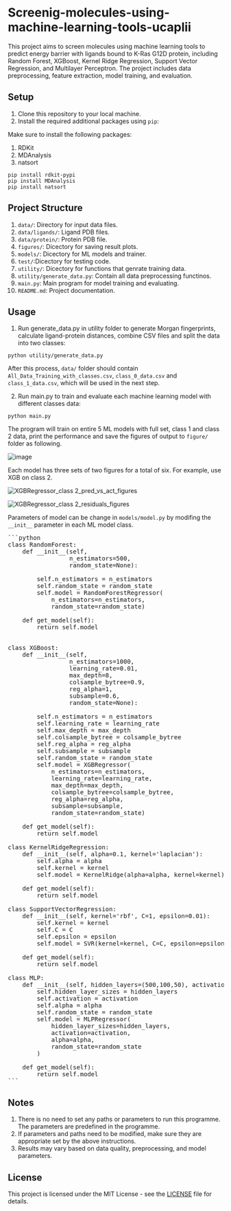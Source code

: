 # Screenig-molecules-using-machine-learning-tools-ucaplii

This project aims to screen molecules using machine learning tools to predict energy barrier with ligands bound to K-Ras G12D protein, including Random Forest, XGBoost, Kernel Ridge Regression, Support Vector Regression, and Multilayer Perceptron. The project includes data preprocessing, feature extraction, model training, and evaluation.

## Setup

1. Clone this repository to your local machine.
2. Install the required additional packages using `pip`:

Make sure to install the following packages:

1. RDKit
2. MDAnalysis
3. natsort
```
pip install rdkit-pypi
pip install MDAnalysis
pip install natsort
```

## Project Structure
1. `data/`: Directory for input data files.
2. `data/ligands/`: Ligand PDB files.
3. `data/protein/`: Protein PDB file.
4. `figures/`: Dicectory for saving result plots.
5. `models/`: Dicectory for ML models and trainer.
6. `test/`:Dicectory for testing code.
7. `utility/`: Dicectory for functions that genrate training data.
8. `utility/generate_data.py`: Contain all data preprocessing functinos.
9. `main.py`: Main program for model training and evaluating.
10. `README.md`: Project documentation.

## Usage
1. Run generate_data.py in utility folder to generate Morgan fingerprints, calculate ligand-protein distances, combine CSV files and split the data into two classes:
```
python utility/generate_data.py
```
After this process, `data/` folder should contain `All_Data_Training_with_classes.csv`, `class_0_data.csv` and `class_1_data.csv`, which will be used in the next step.

2. Run main.py to train and evaluate each machine learning model with different classes data:
```
python main.py
```
The program will train on entire 5 ML models with full set, class 1 and class 2 data, print the performance and save the figures of output to `figure/` folder as following.

![image](https://github.com/ucaplii/screening-molecules-libraries-using-machine-learning-tools-ucaplii/assets/114681378/0f58bfd3-d3a7-458a-b2be-cc0eb689496e)

Each model has three sets of two figures for a total of six. For example, use XGB on class 2.

![XGBRegressor_class 2_pred_vs_act_figures](https://github.com/ucaplii/screening-molecules-libraries-using-machine-learning-tools-ucaplii/assets/114681378/c1856c65-1356-4b28-8238-2cd255d30a1f)

![XGBRegressor_class 2_residuals_figures](https://github.com/ucaplii/screening-molecules-libraries-using-machine-learning-tools-ucaplii/assets/114681378/ce40b0eb-5d52-4931-af54-64ea775d7765)


Parameters of model can be change in `models/model.py` by modifing the `__init__` parameter in each ML model class.

<pre>
```python
class RandomForest:
    def __init__(self,
                 n_estimators=500,
                 random_state=None):
        
        self.n_estimators = n_estimators
        self.random_state = random_state
        self.model = RandomForestRegressor(
            n_estimators=n_estimators,
            random_state=random_state)

    def get_model(self):
        return self.model


class XGBoost:
    def __init__(self,
                 n_estimators=1000,
                 learning_rate=0.01,
                 max_depth=8,
                 colsample_bytree=0.9,
                 reg_alpha=1,
                 subsample=0.6,
                 random_state=None):

        self.n_estimators = n_estimators
        self.learning_rate = learning_rate
        self.max_depth = max_depth
        self.colsample_bytree = colsample_bytree
        self.reg_alpha = reg_alpha
        self.subsample = subsample
        self.random_state = random_state
        self.model = XGBRegressor(
            n_estimators=n_estimators,
            learning_rate=learning_rate,
            max_depth=max_depth,
            colsample_bytree=colsample_bytree,
            reg_alpha=reg_alpha,
            subsample=subsample,
            random_state=random_state)

    def get_model(self):
        return self.model

class KernelRidgeRegression:
    def __init__(self, alpha=0.1, kernel='laplacian'):
        self.alpha = alpha
        self.kernel = kernel
        self.model = KernelRidge(alpha=alpha, kernel=kernel)
    
    def get_model(self):
        return self.model
    
class SupportVectorRegression:
    def __init__(self, kernel='rbf', C=1, epsilon=0.01):
        self.kernel = kernel
        self.C = C
        self.epsilon = epsilon
        self.model = SVR(kernel=kernel, C=C, epsilon=epsilon)
    
    def get_model(self):
        return self.model
    
class MLP:
    def __init__(self, hidden_layers=(500,100,50), activation='relu', alpha=0.01, random_state=None):
        self.hidden_layer_sizes = hidden_layers
        self.activation = activation
        self.alpha = alpha
        self.random_state = random_state
        self.model = MLPRegressor(
            hidden_layer_sizes=hidden_layers,
            activation=activation,
            alpha=alpha,
            random_state=random_state
        )  
        
    def get_model(self):
        return self.model
```
</pre>

## Notes

1. There is no need to set any paths or parameters to run this programme. The parameters are predefined in the programme.
2. If parameters and paths need to be modified, make sure they are appropriate set by the above instructions.
3. Results may vary based on data quality, preprocessing, and model parameters.

## License

This project is licensed under the MIT License - see the [LICENSE](LICENSE) file for details.

